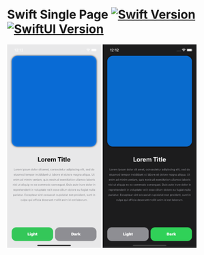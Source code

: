 # Swift Single Page [![Swift Version](https://img.shields.io/badge/Swift-5.0-F16D39.svg?style=flat)](https://github.com/apple/swift) [![SwiftUI Version](https://img.shields.io/badge/SwiftUI-2.0-blue.svg?style=flat)](https://github.com/apple/swift) 

<p align="left">
  <img src="https://github.com/havelio/asset-support-my-repo/blob/master/swift-single-page/light.png?raw=true" width="220" title="Light Page">
  <img src="https://github.com/havelio/asset-support-my-repo/blob/master/swift-single-page/dark.png?raw=true" width="220" title="Dark Page">
</p>
